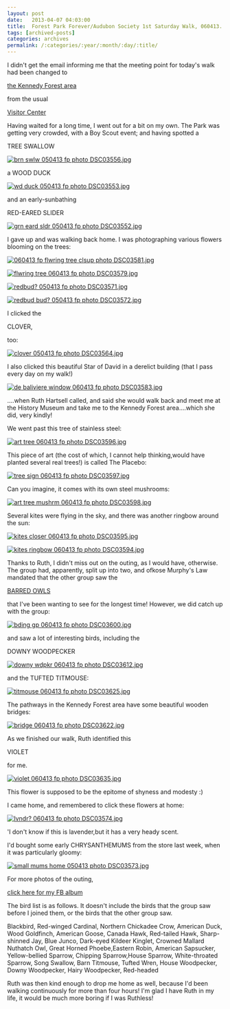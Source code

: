 ```yaml
---
layout: post
date:	2013-04-07 04:03:00
title:  Forest Park Forever/Audubon Society 1st Saturday Walk, 060413...and other things
tags: [archived-posts]
categories: archives
permalink: /:categories/:year/:month/:day/:title/
---
```

I didn't get the email informing me that the meeting point for today's walk had been changed to 

<a href="http://www.forestparkforever.org/experience/thingstodo/nature-walks/"> the Kennedy Forest area </a> 

from the usual

<a href="http://www.forestparkforever.org/experience/destinations-2/visitor-and-education-center/"> Visitor Center </a>

Having waited for a long time, I went out for a bit on my own. The Park was getting very crowded, with a Boy Scout event; and having spotted a 

TREE SWALLOW

<a href="http://s1264.photobucket.com/user/mnypx/media/DSC03556.jpg.html" target="_blank"><img src="http://i1264.photobucket.com/albums/jj483/mnypx/DSC03556.jpg" border="0" alt="brn swlw 050413 fp photo DSC03556.jpg" /></a>

 a  WOOD DUCK

<a href="http://s1264.photobucket.com/user/mnypx/media/DSC03553.jpg.html" target="_blank"><img src="http://i1264.photobucket.com/albums/jj483/mnypx/DSC03553.jpg" border="0" alt="wd duck 050413 fp photo DSC03553.jpg" /></a>

and an early-sunbathing

RED-EARED SLIDER

<a href="http://s1264.photobucket.com/user/mnypx/media/DSC03552.jpg.html" target="_blank"><img src="http://i1264.photobucket.com/albums/jj483/mnypx/DSC03552.jpg" border="0" alt="grn eard sldr 050413 fp photo DSC03552.jpg" /></a>

I gave up and was walking back home. I was photographing various flowers blooming on the trees:

<a href="http://s1264.photobucket.com/user/mnypx/media/DSC03581.jpg.html" target="_blank"><img src="http://i1264.photobucket.com/albums/jj483/mnypx/DSC03581.jpg" border="0" alt="060413 fp flwring tree clsup photo DSC03581.jpg" /></a>

<lj-cut text="more about the morning, and about the bird walk">

<a href="http://s1264.photobucket.com/user/mnypx/media/DSC03579.jpg.html" target="_blank"><img src="http://i1264.photobucket.com/albums/jj483/mnypx/DSC03579.jpg" border="0" alt="flwring tree 060413 fp photo DSC03579.jpg" /></a>

<a href="http://s1264.photobucket.com/user/mnypx/media/DSC03571.jpg.html" target="_blank"><img src="http://i1264.photobucket.com/albums/jj483/mnypx/DSC03571.jpg" border="0" alt="redbud? 050413 fp photo DSC03571.jpg" /></a>

<a href="http://s1264.photobucket.com/user/mnypx/media/DSC03572.jpg.html" target="_blank"><img src="http://i1264.photobucket.com/albums/jj483/mnypx/DSC03572.jpg" border="0" alt="redbud bud? 050413 fp photo DSC03572.jpg" /></a>

I clicked the 

CLOVER,

too:

<a href="http://s1264.photobucket.com/user/mnypx/media/DSC03564.jpg.html" target="_blank"><img src="http://i1264.photobucket.com/albums/jj483/mnypx/DSC03564.jpg" border="0" alt="clover 050413 fp photo DSC03564.jpg" /></a>

I also clicked this beautiful Star of David in a derelict building (that I pass every day on my walk!)

<a href="http://s1264.photobucket.com/user/mnypx/media/DSC03583.jpg.html" target="_blank"><img src="http://i1264.photobucket.com/albums/jj483/mnypx/DSC03583.jpg" border="0" alt="de baliviere window 060413 fp photo DSC03583.jpg" /></a>


....when Ruth Hartsell called, and said she would walk back and meet me at the History Museum and take me to the Kennedy Forest area....which she did, very kindly!

We went past this tree of stainless steel:


<a href="http://s1264.photobucket.com/user/mnypx/media/DSC03596.jpg.html" target="_blank"><img src="http://i1264.photobucket.com/albums/jj483/mnypx/DSC03596.jpg" border="0" alt="art tree 060413 fp photo DSC03596.jpg" /></a>


This piece of art (the cost of which, I cannot help thinking,would have planted several real trees!) is called The Placebo:

<a href="http://s1264.photobucket.com/user/mnypx/media/DSC03597.jpg.html" target="_blank"><img src="http://i1264.photobucket.com/albums/jj483/mnypx/DSC03597.jpg" border="0" alt="tree sign 060413 fp photo DSC03597.jpg" /></a>


Can you imagine, it comes with its own steel mushrooms:

<a href="http://s1264.photobucket.com/user/mnypx/media/DSC03598.jpg.html" target="_blank"><img src="http://i1264.photobucket.com/albums/jj483/mnypx/DSC03598.jpg" border="0" alt="art tree mushrm 060413 fp photo DSC03598.jpg" /></a>

Several kites were flying in the sky, and there was another ringbow around the sun:

<a href="http://s1264.photobucket.com/user/mnypx/media/DSC03595.jpg.html" target="_blank"><img src="http://i1264.photobucket.com/albums/jj483/mnypx/DSC03595.jpg" border="0" alt="kites closer 060413 fp photo DSC03595.jpg" /></a>

<a href="http://s1264.photobucket.com/user/mnypx/media/DSC03594.jpg.html" target="_blank"><img src="http://i1264.photobucket.com/albums/jj483/mnypx/DSC03594.jpg" border="0" alt="kites ringbow 060413 fp photo DSC03594.jpg" /></a>


Thanks to Ruth,  I didn't miss out on the outing, as I would have, otherwise. The group had, apparently, split up into two, and ofkose Murphy's Law mandated that the other group saw the 

<a href="http://en.wikipedia.org/wiki/Barred_Owl"> BARRED OWLS </a>

that I've been wanting to see for the longest time! However, we did catch up with the group:

<a href="http://s1264.photobucket.com/user/mnypx/media/DSC03600.jpg.html" target="_blank"><img src="http://i1264.photobucket.com/albums/jj483/mnypx/DSC03600.jpg" border="0" alt="bding gp 060413 fp photo DSC03600.jpg" /></a>

and   saw a lot of interesting birds, including the

DOWNY WOODPECKER


<a href="http://s1264.photobucket.com/user/mnypx/media/DSC03612.jpg.html" target="_blank"><img src="http://i1264.photobucket.com/albums/jj483/mnypx/DSC03612.jpg" border="0" alt="downy wdpkr 060413 fp photo DSC03612.jpg" /></a>

and the TUFTED TITMOUSE:

<a href="http://s1264.photobucket.com/user/mnypx/media/DSC03625.jpg.html" target="_blank"><img src="http://i1264.photobucket.com/albums/jj483/mnypx/DSC03625.jpg" border="0" alt="titmouse 060413 fp photo DSC03625.jpg" /></a>

The pathways in the Kennedy Forest area have some beautiful wooden bridges:

<a href="http://s1264.photobucket.com/user/mnypx/media/DSC03622.jpg.html" target="_blank"><img src="http://i1264.photobucket.com/albums/jj483/mnypx/DSC03622.jpg" border="0" alt="bridge 060413 fp photo DSC03622.jpg" /></a>

As we finished our walk, Ruth identified this

VIOLET

for me.

<a href="http://s1264.photobucket.com/user/mnypx/media/DSC03635.jpg.html" target="_blank"><img src="http://i1264.photobucket.com/albums/jj483/mnypx/DSC03635.jpg" border="0" alt="violet 060413 fp photo DSC03635.jpg" /></a>

This flower is supposed to be the epitome of shyness and modesty :)

I came home, and remembered to click these flowers at home:

<a href="http://s1264.photobucket.com/user/mnypx/media/DSC03574.jpg.html" target="_blank"><img src="http://i1264.photobucket.com/albums/jj483/mnypx/DSC03574.jpg" border="0" alt="lvndr? 060413 fp photo DSC03574.jpg" /></a>

'I don't know if this is lavender,but it has a very heady scent.

</lj-cut>

I'd bought some early CHRYSANTHEMUMS from the store last week, when it was particularly gloomy:

<a href="http://s1264.photobucket.com/user/mnypx/media/DSC03573.jpg.html" target="_blank"><img src="http://i1264.photobucket.com/albums/jj483/mnypx/DSC03573.jpg" border="0" alt="small mums home 050413 photo DSC03573.jpg" /></a>

For more photos of the outing, 

<a href="https://www.facebook.com/media/set/?set=a.10151414471458878.1073741853.587058877&amp;type=1"> click here for my FB album </a>

The bird list is as follows. It doesn't include the birds that the group saw before I joined them, or the birds that the other group saw.

Blackbird, Red-winged
Cardinal, Northern
Chickadee
Crow, American
Duck, Wood
Goldfinch, American
Goose, Canada
Hawk, Red-tailed
Hawk, Sharp-shinned
Jay, Blue
Junco, Dark-eyed
Kildeer
Kinglet, Crowned
Mallard
Nuthatch
Owl, Great Horned
Phoebe,Eastern
Robin, American
Sapsucker, Yellow-bellied
Sparrow, Chipping
Sparrow,House
Sparrow, White-throated
Sparrow, Song
Swallow, Barn
Titmouse, Tufted
Wren, House
Woodpecker, Downy
Woodpecker, Hairy
Woodpecker, Red-headed



Ruth was then kind enough to drop me home as well, because I'd been walking continuously for more than four hours! I'm glad I have Ruth in my life, it would  be much more boring if I was Ruthless!
